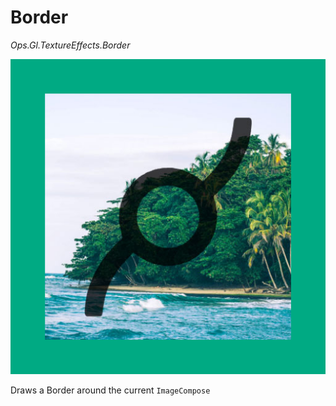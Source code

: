 # Border

*Ops.Gl.TextureEffects.Border*

![border](img/border.jpg)

Draws a Border around the current ```ImageCompose```